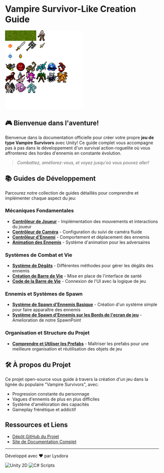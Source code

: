 # Vampire Survivor-Like Creation Guide
![Game Banner](./images/arts.png)

## 🎮 Bienvenue dans l'aventure!
Bienvenue dans la documentation officielle pour créer votre propre **jeu de type Vampire Survivors** avec Unity! Ce guide complet vous accompagne pas à pas dans le développement d'un survival action-roguelite où vous affronterez des hordes d'ennemis en constante évolution.

> *Combattez, améliorez-vous, et voyez jusqu'où vous pouvez aller!*

## 📚 Guides de Développement
Parcourez notre collection de guides détaillés pour comprendre et implémenter chaque aspect du jeu:

### Mécaniques Fondamentales
- **[Contrôleur de Joueur](guides/player-controller.md)** - Implémentation des mouvements et interactions du joueur
- **[Contrôleur de Caméra](guides/camera-controller.md)** - Configuration du suivi de caméra fluide
- **[Contrôleur d'Ennemi](guides/enemy-controller.md)** - Comportement et déplacement des ennemis
- **[Animation des Ennemis](guides/enemy-animation-guide.md)** - Système d'animation pour les adversaires

### Systèmes de Combat et Vie
- **[Système de Dégâts](guides/combat-system-guide.md)** - Différentes méthodes pour gérer les dégâts des ennemis
- **[Création de Barre de Vie](guides/health-slider-guide.md)** - Mise en place de l'interface de santé
- **[Code de la Barre de Vie](guides/health-code-guide.md)** - Connexion de l'UI avec la logique de jeu

### Ennemis et Systèmes de Spawn
- **[Système de Spawn d'Ennemis Basique](guides/basic-enemy-spawner-guide.md)** - Création d'un système simple pour faire apparaître des ennemis
- **[Système de Spawn d'Ennemis sur les Bords de l'ecran de jeu](/guides/bordes-spawn-guide.md)** - Amelioration de notre SpawnPoint


### Organisation et Structure du Projet
- **[Comprendre et Utiliser les Prefabs](guides/prefabs-guide.md)** - Maîtriser les prefabs pour une meilleure organisation et réutilisation des objets de jeu

## 🛠️ À propos du Projet
Ce projet open-source vous guide à travers la création d'un jeu dans la lignée du populaire "Vampire Survivors", avec:
* Progression constante du personnage
* Vagues d'ennemis de plus en plus difficiles
* Système d'amélioration des capacités
* Gameplay frénétique et addictif

## Ressources et Liens
* [Dépôt GitHub du Projet](https://github.com/Lysdora/survivor-game-unity2D)
* [Site de Documentation Complet](https://lysdora.github.io/survivor-game-unity2D/)

---

Développé avec ❤️ par Lysdora

![Unity 2D](https://img.shields.io/badge/Unity-2D-blue?style=flat-square&logo=unity) ![C# Scripts](https://img.shields.io/badge/C%23-Scripts-green?style=flat-square&logo=c-sharp)
